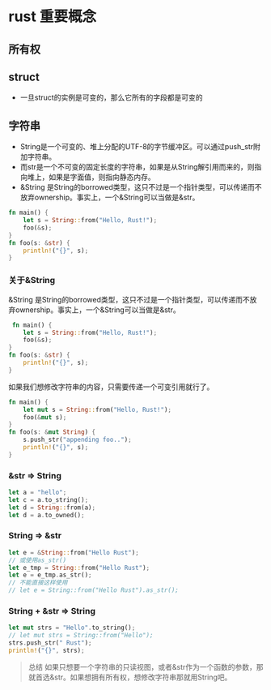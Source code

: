 <link rel="stylesheet" type="text/css" href="auto.css" />

# rust 重要概念

## 所有权

## struct

* 一旦struct的实例是可变的，那么它所有的字段都是可变的

## 字符串

* String是一个可变的、堆上分配的UTF-8的字节缓冲区。可以通过push_str附加字符串。
* 而str是一个不可变的固定长度的字符串，如果是从String解引用而来的，则指向堆上，如果是字面值，则指向静态内存。
* &String 是String的borrowed类型，这只不过是一个指针类型，可以传递而不放弃ownership。事实上，一个&String可以当做是&str。
```rust
fn main() {
    let s = String::from("Hello, Rust!");
    foo(&s);
}
fn foo(s: &str) {
    println!("{}", s);
}
```

### 关于&String
&String 是String的borrowed类型，这只不过是一个指针类型，可以传递而不放弃ownership。事实上，一个&String可以当做是&str。

```rust
 fn main() {
    let s = String::from("Hello, Rust!");
    foo(&s);
}
fn foo(s: &str) {
    println!("{}", s);
}
```

如果我们想修改字符串的内容，只需要传递一个可变引用就行了。

```rust
fn main() {
    let mut s = String::from("Hello, Rust!");
    foo(&mut s);
}
fn foo(s: &mut String) {
    s.push_str("appending foo..");
    println!("{}", s);
}
```

### &str => String

```rust
let a = "hello";
let c = a.to_string();
let d = String::from(a);
let d = a.to_owned();
```

### String => &str

```rust
let e = &String::from("Hello Rust");
// 或使用as_str()
let e_tmp = String::from("Hello Rust");
let e = e_tmp.as_str();
// 不能直接这样使用 
// let e = String::from("Hello Rust").as_str();
```
###  String + &str => String

```rust
let mut strs = "Hello".to_string();
// let mut strs = String::from("Hello");
strs.push_str(" Rust");
println!("{}", strs);
```
> 总结
如果只想要一个字符串的只读视图，或者&str作为一个函数的参数，那就首选&str。如果想拥有所有权，想修改字符串那就用String吧。
